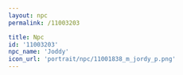 ```yaml
---
layout: npc
permalink: /11003203

title: Npc
id: '11003203'
npc_name: 'Joddy'
icon_url: 'portrait/npc/11001838_m_jordy_p.png'
---
```


